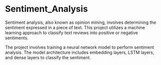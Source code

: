 # Sentiment_Analysis
Sentiment analysis, also known as opinion mining, involves determining the sentiment expressed in a piece of text. This project utilizes a machine learning approach to classify text reviews into positive or negative sentiments.

The project involves training a neural network model to perform sentiment analysis. The model architecture includes embedding layers, LSTM layers, and dense layers to classify the sentiment.
